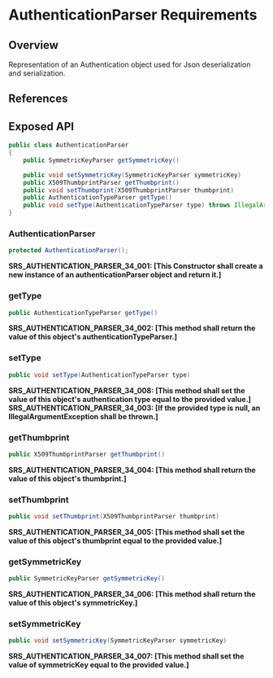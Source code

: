 # AuthenticationParser Requirements

## Overview

Representation of an Authentication object used for Json deserialization and serialization.

## References


## Exposed API

```java
public class AuthenticationParser
{
    public SymmetricKeyParser getSymmetricKey()

    public void setSymmetricKey(SymmetricKeyParser symmetricKey)
    public X509ThumbprintParser getThumbprint()
    public void setThumbprint(X509ThumbprintParser thumbprint)
    public AuthenticationTypeParser getType()
    public void setType(AuthenticationTypeParser type) throws IllegalArgumentException
}
```


### AuthenticationParser
```java
protected AuthenticationParser();
```
**SRS_AUTHENTICATION_PARSER_34_001: [**This Constructor shall create a new instance of an authenticationParser object and return it.**]**


### getType
```java
public AuthenticationTypeParser getType()
```
**SRS_AUTHENTICATION_PARSER_34_002: [**This method shall return the value of this object's authenticationTypeParser.**]**


### setType
```java
public void setType(AuthenticationTypeParser type)
````
**SRS_AUTHENTICATION_PARSER_34_008: [**This method shall set the value of this object's authentication type equal to the provided value.**]**
**SRS_AUTHENTICATION_PARSER_34_003: [**If the provided type is null, an IllegalArgumentException shall be thrown.**]**


### getThumbprint
```java
public X509ThumbprintParser getThumbprint()
```
**SRS_AUTHENTICATION_PARSER_34_004: [**This method shall return the value of this object's thumbprint.**]**


### setThumbprint
```java
public void setThumbprint(X509ThumbprintParser thumbprint)
```
**SRS_AUTHENTICATION_PARSER_34_005: [**This method shall set the value of this object's thumbprint equal to the provided value.**]**


### getSymmetricKey
```java
public SymmetricKeyParser getSymmetricKey()
```
**SRS_AUTHENTICATION_PARSER_34_006: [**This method shall return the value of this object's symmetricKey.**]**


### setSymmetricKey
```java
public void setSymmetricKey(SymmetricKeyParser symmetricKey)
```
**SRS_AUTHENTICATION_PARSER_34_007: [**This method shall set the value of symmetricKey equal to the provided value.**]**